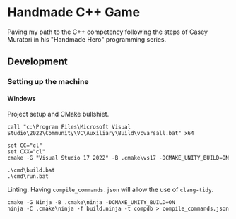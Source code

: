 # Handmade C++ Game

Paving my path to the C++ competency following the steps of Casey Muratori in his "Handmade Hero" programming series.

## Development

### Setting up the machine


#### Windows

Project setup and CMake bullshiet.

```
call "c:\Program Files\Microsoft Visual Studio\2022\Community\VC\Auxiliary\Build\vcvarsall.bat" x64

set CC="cl"
set CXX="cl"
cmake -G "Visual Studio 17 2022" -B .cmake\vs17 -DCMAKE_UNITY_BUILD=ON

.\cmd\build.bat
.\cmd\run.bat
```

Linting. Having `compile_commands.json` will allow the use of `clang-tidy`.

```
cmake -G Ninja -B .cmake\ninja -DCMAKE_UNITY_BUILD=ON
ninja -C .cmake\ninja -f build.ninja -t compdb > compile_commands.json
```
